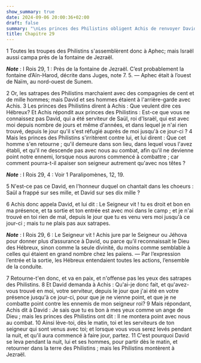 ```yaml
---
show_summary: true
date: 2024-09-06 20:00:36+02:00
draft: false
summary: "\nLes princes des Philistins obligent Achis de renvoyer David \xE0 Siceleg.\n"
title: Chapitre 29
---
```





1 Toutes les troupes des Philistins s'assemblèrent donc à Aphec; mais Israël aussi campa près de la fontaine de Jezraël.

***Note*** :  I Rois 29, 1 : Près de la fontaine de Jezraël. C’est probablement la fontaine d’Aïn-Harod, décrite dans Juges, note 7. 5. ― Aphec était à l’ouest de Naïm, au nord-ouest de Sunem.

2 Or, les satrapes des Philistins marchaient avec des compagnies de cent et de mille hommes; mais David et ses hommes étaient à l'arrière-garde avec Achis. 3 Les princes des Philistins dirent à Achis : Que veulent dire ces Hébreux? Et Achis répondit aux princes des Philistins : Est-ce que vous ne connaissez pas David, qui a été serviteur de Saül, roi d'Israël, qui est avec moi depuis nombre de jours et même d'années, et dans lequel je n'ai rien trouvé, depuis le jour qu'il s'est réfugié auprès de moi jusqu'à ce jour-ci ? 4 Mais les princes des Philistins s'irritèrent contre lui, et lui dirent : Que cet homme s'en retourne ; qu'il demeure dans son lieu, dans lequel vous l'avez établi, et qu'il ne descende pas avec nous au combat, afin qu'il ne devienne point notre ennemi, lorsque nous aurons commencé à combattre ; car comment pourra-t-il apaiser son seigneur autrement qu'avec nos têtes ?

***Note*** :  I Rois 29, 4 : Voir 1 Paralipomènes, 12, 19.

5 N'est-ce pas ce David, en l'honneur duquel on chantait dans les choeurs : Saül a frappé sur ses mille, et David sur ses dix mille ?


6 Achis donc appela David, et lui dit : Le Seigneur vit ! tu es droit et bon en ma présence, et ta sortie et ton entrée est avec moi dans le camp ; et je n'ai trouvé en toi rien de mal, depuis le jour que tu es venu vers moi jusqu'à ce jour-ci ; mais tu ne plais pas aux satrapes.

***Note*** :  I Rois 29, 6 : Le Seigneur vit ! Achis jure par le Seigneur ou Jéhova pour donner plus d’assurance à David, ou parce qu’il reconnaissait le Dieu des Hébreux, sinon comme la seule divinité, du moins comme semblable à celles qui étaient en grand nombre chez les païens. ― Par l’expression l’entrée et la sortie, les Hébreux entendaient toutes les actions, l’ensemble de la conduite.

7 Retourne-t'en donc, et va en paix, et n'offense pas les yeux des satrapes des Philistins. 8 Et David demanda à Achis : Qu'ai-je donc fait, et qu'avez-vous trouvé en moi, votre serviteur, depuis le jour que j'ai été en votre présence jusqu'à ce jour-ci, pour que je ne vienne point, et que je ne combatte point contre les ennemis de mon seigneur roi? 9 Mais répondant, Achis dit à David : Je sais que tu es bon à mes yeux comme un ange de Dieu ; mais les princes des Philistins ont dit : Il ne montera point avec nous au combat. 10 Ainsi lève-toi, dès le matin, toi et les serviteurs de ton seigneur qui sont venus avec toi; et lorsque vous vous serez levés pendant la nuit, et qu'il aura commencé à faire jour, partez. 11 C'est pourquoi David se leva pendant la nuit, lui et ses hommes, pour partir dès le matin, et retourner dans la terre des Philistins ; mais les Philistins montèrent à Jezraël.

